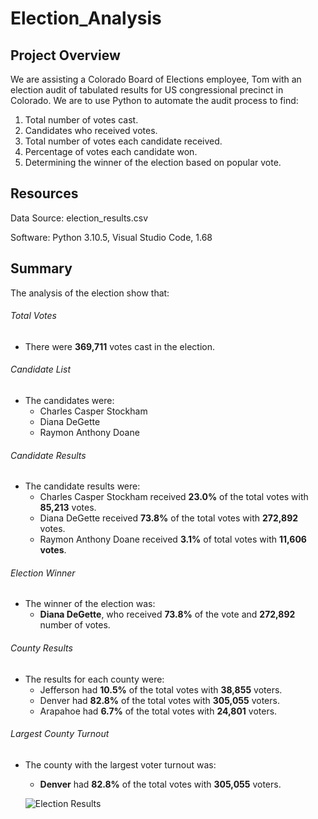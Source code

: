 # Election_Analysis
## Project Overview
We are assisting a Colorado Board of Elections employee, Tom with an election audit of tabulated results for US congressional precinct in Colorado. We are to use Python to automate the audit process to find:

1. Total number of votes cast.
2. Candidates who received votes.
3. Total number of votes each candidate received.
4. Percentage of votes each candidate won.
5. Determining the winner of the election based on popular vote. 


## Resources
Data Source: election_results.csv

Software: Python 3.10.5, Visual Studio Code, 1.68


## Summary
The analysis of the election show that:

###### Total Votes
- There were **369,711** votes cast in the election.

###### Candidate List
- The candidates were:
  - Charles Casper Stockham
  - Diana DeGette
  - Raymon Anthony Doane

###### Candidate Results
- The candidate results were: 
  - Charles Casper Stockham received **23.0%** of the total votes with **85,213** votes.
  - Diana DeGette received **73.8%** of the total votes with **272,892** votes.
  - Raymon Anthony Doane received **3.1%** of total votes with **11,606 votes**.


###### Election Winner
- The winner of the election was:
   - **Diana DeGette**, who received **73.8%** of the vote and **272,892** number of votes. 


###### County Results
- The results for each county were:
  - Jefferson had **10.5%** of the total votes with **38,855** voters. 
  - Denver had **82.8%** of the total votes with **305,055** voters.
  - Arapahoe had **6.7%** of the total votes with **24,801** voters.

###### Largest County Turnout
- The county with the largest voter turnout was:
  - **Denver** had **82.8%** of the total votes with **305,055** voters. 
  
  ![Election Results](https://user-images.githubusercontent.com/107603065/176981631-8d08d6fe-3e1a-4c20-aeb9-32eba668ce28.png)

  



